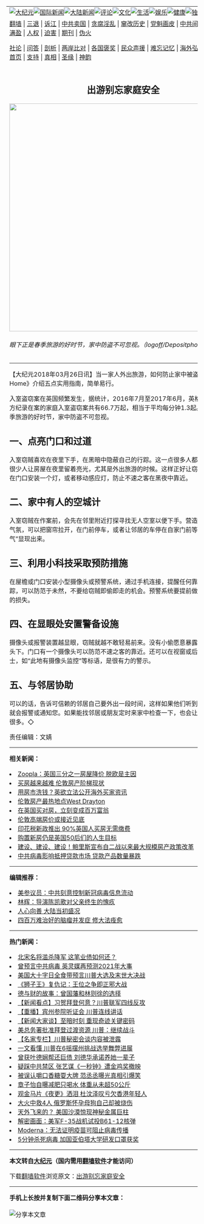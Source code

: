 <a name="1" id="1" target="_blank"></a><span id="1"></span>
<table align=center border="0"><tr><td colspan="2" VALIGN=TOP><a href="https://github.com/owduqo3825/djy/blob/master/gb/nsc413.md#1"><img src="https://raw.githubusercontent.com/owduqo3825/www/master/t/djy/1.jpg" title="大纪元"></a><a href="https://github.com/owduqo3825/djy/blob/master/gb/n24hr.md#1"><img src="https://raw.githubusercontent.com/owduqo3825/www/master/t/djy/3.jpg" title="国际新闻"></a><a href="https://github.com/owduqo3825/djy/blob/master/gb/nsc413.md#1"><img src="https://raw.githubusercontent.com/owduqo3825/www/master/t/djy/4.jpg" title="大陆新闻"></a><a href="https://github.com/owduqo3825/djy/blob/master/gb/news392.md#1"><img src="https://raw.githubusercontent.com/owduqo3825/www/master/t/djy/5.jpg" title="评论"></a><a href="https://github.com/owduqo3825/djy/blob/master/gb/news2007.md#1"><img src="https://raw.githubusercontent.com/owduqo3825/www/master/t/djy/6.jpg" title="文化"></a><a href="https://github.com/owduqo3825/djy/blob/master/gb/news2008.md#1"><img src="https://raw.githubusercontent.com/owduqo3825/www/master/t/djy/7.jpg" title="生活"></a><a href="https://github.com/owduqo3825/djy/blob/master/gb/ncyule.md#1"><img src="https://raw.githubusercontent.com/owduqo3825/www/master/t/djy/8.jpg" title="娱乐"></a><a href="https://github.com/owduqo3825/djy/blob/master/gb/nsc1002.md#1"><img src="https://raw.githubusercontent.com/owduqo3825/www/master/t/djy/9.jpg" title="健康"><a href="https://github.com/owduqo3825/djy/blob/master/gb/nf6092.md#1"><img src="https://raw.githubusercontent.com/owduqo3825/www/master/t/djy/10a.jpg" title="独家"></a><a href="https://github.com/owduqo3825/djy/blob/master/gb/nf4514.md#1"><img src="https://raw.githubusercontent.com/owduqo3825/www/master/t/djy/12a.jpg" title="头条"></a></td></tr>
<tr><td colspan="2" VALIGN=TOP><a target="_blank" href="https://github.com/owduqo3825/www/blob/master/README.md?zsrh#1">翻墙</a> | <a target="_blank" href="https://github.com/owduqo3825/djy/blob/master/gb/nf5657.md#1">三退</a> | <a target="_blank" href="https://github.com/owduqo3825/djy/blob/master/gb/nf6124.md#1">诉江</a> | <a target="_blank" href="https://github.com/owduqo3825/djy/blob/master/gb/nf1176117.md#1">中共卖国</a> | <a target="_blank" href="https://github.com/owduqo3825/djy/blob/master/gb/nf5773.md#1">贪腐淫乱</a> | <a target="_blank" href="https://github.com/owduqo3825/djy/blob/master/gb/nf1176115.md#1">窜改历史</a> | <a target="_blank" href="https://github.com/owduqo3825/djy/blob/master/gb/nf1176107.md#1">党魁画皮</a> | <a target="_blank" href="https://github.com/owduqo3825/djy/blob/master/gb/nf1320400.md#1">中共间谍</a> | <a target="_blank" href="https://github.com/owduqo3825/djy/blob/master/gb/nf1176114.md#1">破坏传统</a> | <a target="_blank" href="https://github.com/owduqo3825/ntdtv/blob/master/gb/prog447_1.md#1">恶贯满盈</a> | <a target="_blank" href="https://github.com/owduqo3825/djy/blob/master/gb/ncid278.md#1">人权</a> | <a target="_blank" href="https://github.com/owduqo3825/djy/blob/master/gb/nf1176111.md#1">迫害</a> | <a target="_blank" href="https://gitlab.com/szzdlab/mh-qikan/blob/master/README.md#1">期刊</a> | <a target="_blank" href="https://github.com/owduqo3825/djy/blob/master/gb/nf5562.md#1">伪火</a></p><p><a target="_blank" href="https://github.com/owduqo3825/djy/blob/master/gb/9p.md#1">社论</a> | <a target="_blank" href="https://github.com/owduqo3825/djy/blob/master/gb/nf4378.md#1">问答</a> | <a target="_blank" href="https://github.com/owduqo3825/djy/blob/master/gb/nf5792.md#1">剖析</a> | <a target="_blank" href="https://github.com/owduqo3825/djy/blob/master/gb/nf5735.md#1">两岸比对</a> | <a target="_blank" href="https://github.com/owduqo3825/djy/blob/master/gb/nf6119.md#1">各国褒奖</a> | <a target="_blank" href="https://github.com/owduqo3825/djy/blob/master/gb/nf6120.md#1">民众声援</a> | <a target="_blank" href="https://github.com/owduqo3825/djy/blob/master/gb/nf1188594.md#1">难忘记忆</a> | <a target="_blank" href="https://github.com/owduqo3825/djy/blob/master/gb/nf3180.md#1">海外弘传</a> | <a target="_blank" href="https://github.com/owduqo3825/djy/blob/master/gb/nf5410.md#1">万人上访</a> | <a target="_blank" href="https://github.com/owduqo3825/www/blob/master/README.md?zsrh#1">平台首页</a> | <a target="_blank" href="https://github.com/owduqo3825/djy/blob/master/gb/nf4386.md#1">支持</a> | <a target="_blank" href="https://github.com/owduqo3825/djy/blob/master/gb/nf4389.md#1">真相</a> | <a target="_blank" href="https://github.com/owduqo3825/djy/blob/master/gb/nf5790.md#1">圣缘</a> | <a target="_blank" href="https://github.com/owduqo3825/djy/blob/master/gb/nf4786.md#1">神韵</a></td></tr>
<tr><td VALIGN=TOP width="626"><h2 align=center>出游别忘家庭安全</h2>
<img width="600" src="https://i.epochtimes.com/assets/uploads/2018/03/Depositphotos_35097143_original.jpg" />
<h6>眼下正是春季旅游的好时节，家中防盗不可忽视。（logoff/Depositphotos）
</h6>
<hr>
<p>【大纪元2018年03月26日讯】当一家人外出旅游，如何防止家中被盗呢？《Ideal Home》介绍五点实用指南，简单易行。</p>
<p>入室盗窃案在<ahref="https://github.com/owduqo3825/djy/blob/master/gb/tag/%E8%8B%B1%E5%9B%BD.md#1">英国</a>频繁发生，据统计，2016年7月至2017年6月，英格兰和威尔士警方纪录在案的家庭入室盗窃案共有66.7万起，相当于平均每分钟1.3起。眼下正是春季旅游的好时节，<ahref="https://github.com/owduqo3825/djy/blob/master/gb/tag/%E5%AE%B6%E4%B8%AD%E9%98%B2%E7%9B%97.md#1">家中防盗</a>不可忽视。</p>
<h2>一、点亮门口和过道</h2>
<p>入室窃贼喜欢在夜里下手，在黑暗中隐蔽自己的行踪。这一点很多人都明白，但是却很少人让房屋在夜里留着亮光，尤其是外出旅游的时候。这样正好让窃贼趁虚而入。在门口安装一个灯，或者移动感应灯，防止不速之客在黑夜中靠近。</p>
<h2>二、家中有人的空城计</h2>
<p>入室窃贼在作案前，会先在邻里附近打探寻找无人空室以便下手。营造出家中有人的气氛，可以把窗帘拉开，在门前停车，或者让邻居的车停在自家门前等，尽量让“人气”显现出来。</p>
<h2>三、利用小科技采取预防措施</h2>
<p>在屋檐或门口安装小型摄像头或预警系统，通过手机连接，提醒任何靠近住宅的行踪，可以防范于未然，不要给窃贼即偷即走的机会。预警系统要提前做好，以备突发的损失。</p>
<h2>四、在显眼处安置警备设施</h2>
<p>摄像头或报警装置越显眼，窃贼就越不敢轻易前来。没有小偷愿意暴露在公开的摄像头下。门口有一个摄像头可以防范不速之客的靠近。还可以在视窗或后院门口贴上贴士，如“此地有摄像头监控”等标语，是很有力的警示。</p>
<h2>五、与邻居协助</h2>
<p>可以的话，告诉可信赖的邻居自己要外出一段时间，这样如果他们听到屋里有动静，就会报警或通知您。如果能找邻居或朋友定时来家中检查一下，也会让自己在外放心很多。◇</p>
<p>责任编辑：文婧</p>

<hr>


<strong>相关新闻：</strong>
<li><a href="https://github.com/owduqo3825/djy/blob/master/gb/18/1/9/n10042333.md#1">Zoopla：英国三分之一房屋降价 脱欧是主因</a></li>
<li><a href="https://github.com/owduqo3825/djy/blob/master/gb/18/1/10/n10044920.md#1">买房越来越难 伦敦房产阶梯现状</a></li>
<li><a href="https://github.com/owduqo3825/djy/blob/master/gb/18/2/4/n10113709.md#1">用房市洗钱？英欲立法公开海外买家资讯</a></li>
<li><a href="https://github.com/owduqo3825/djy/blob/master/gb/18/2/5/n10116221.md#1">伦敦房产最热地点West Drayton</a></li>
<li><a href="https://github.com/owduqo3825/djy/blob/master/gb/18/2/19/n10155479.md#1">在英国买对房，立刻变成百万富翁</a></li>
<li><a href="https://github.com/owduqo3825/djy/blob/master/gb/18/2/20/n10157803.md#1">伦敦高端房价或接近见底</a></li>
<li><a href="https://github.com/owduqo3825/djy/blob/master/gb/20/7/19/n12267203.md#1">印花税新政推出   90%英国人买房无需缴费</a></li>
<li><a href="https://github.com/owduqo3825/djy/blob/master/gb/20/7/11/n12248735.md#1">购置新房仍是英国50后们的人生目标</a></li>
<li><a href="https://github.com/owduqo3825/djy/blob/master/gb/20/7/11/n12248717.md#1">建设、建设、建设！鲍里斯宣布自二战以来最大规模房产政策改革</a></li>
<li><a href="https://github.com/owduqo3825/djy/blob/master/gb/20/4/18/n12042369.md#1">中共病毒影响抵押贷款市场 贷款产品数量暴跌</a></li>
<hr>


<strong>编辑推荐：</strong>
<li><a href="https://github.com/onzhi266/djy/blob/master/gb/20/2/22/n11887949.md#1">美参议员：中共刻意控制新冠病毒信息流动</a></li>
<li><a href="https://github.com/tsiac2612/djy/blob/master/gb/18/2/1/n10107668.md#1" target="_blank">林辉：导演陈凯歌对父亲终生的愧疚</a></li><li><a href="https://github.com/owduqo3825/djy/blob/master/gb/15/7/17/n4482910.md?dfh#1" target="_blank">人心向善 大陆当初盛况</a></li><li><a href="https://github.com/tsiac2612/djy/blob/master/gb/19/5/6/n11238020.md#1" target="_blank">四百万难治好的脑瘤并发症 修大法痊愈</a></li>
<hr>

<strong>热门新闻：</strong>
<li><a href="https://github.com/owduqo3825/djy/blob/master/gb/20/10/26/n12503755.md#1">北宋名将滥杀降军 这笔业债如何还？</a></li>
<li><a href="https://github.com/owduqo3825/djy/blob/master/gb/20/11/22/n12567180.md#1">曾预言中共病毒 英灵媒再预测2021年大事</a></li>
<li><a href="https://github.com/owduqo3825/djy/blob/master/gb/20/11/16/n12553592.md#1">美国大十字日全食带预言川普大选及末世大决战</a></li>
<li><a href="https://github.com/owduqo3825/djy/blob/master/gb/20/11/20/n12564664.md#1">《狮子王》复仇记：王位之争即正邪大战</a></li>
<li><a href="https://github.com/owduqo3825/djy/blob/master/gb/20/10/22/n12495148.md#1">德与财的故事：曾国藩和林则徐的选择</a></li>
<li><a href="https://github.com/owduqo3825/djy/blob/master/gb/20/11/25/n12575697.md#1">【新闻看点】习贺拜登何意？川普联军四线反攻</a></li>
<li><a href="https://github.com/owduqo3825/djy/blob/master/gb/20/11/25/n12574623.md#1">【重播】宾州参院听证会 川普连线讲话</a></li>
<li><a href="https://github.com/owduqo3825/djy/blob/master/gb/20/11/26/n12577367.md#1">【新闻大家谈】至暗时刻 重现奇迹关键密码</a></li>
<li><a href="https://github.com/owduqo3825/djy/blob/master/gb/20/11/24/n12570599.md#1">美总务署批准拜登过渡资源 川普：继续战斗</a></li>
<li><a href="https://github.com/owduqo3825/djy/blob/master/gb/20/11/24/n12572098.md#1">【名家专栏】川普秘密会谈内容被泄露</a></li>
<li><a href="https://github.com/owduqo3825/djy/blob/master/gb/20/11/24/n12572558.md#1">一文看懂 川普在6摇摆州挑战选举舞弊进展</a></li>
<li><a href="https://github.com/owduqo3825/djy/blob/master/gb/20/11/23/n12570274.md#1">曾获叶德娴帮还巨债 刘德华承诺养她一辈子</a></li>
<li><a href="https://github.com/owduqo3825/djy/blob/master/gb/20/11/24/n12572570.md#1">疑踩中共禁区 张艺谋《一秒钟》遭金鸡奖撤映</a></li>
<li><a href="https://github.com/owduqo3825/djy/blob/master/gb/20/11/24/n12570674.md#1">被误认嚼口香糖耍大牌 范丞丞曝光真相引爆笑</a></li>
<li><a href="https://github.com/owduqo3825/djy/blob/master/gb/20/11/23/n12570098.md#1">章子怡自曝减肥只喝水 体重从未超50公斤</a></li>
<li><a href="https://github.com/owduqo3825/djy/blob/master/gb/20/11/24/n12572786.md#1">观金马片《夜更》洒泪 杜汶泽叹亏欠香港年轻人</a></li>
<li><a href="https://github.com/owduqo3825/djy/blob/master/gb/20/11/24/n12571000.md#1">大火中救4人 俄罗斯怀孕母狗自己却被烧伤</a></li>
<li><a href="https://github.com/owduqo3825/djy/blob/master/gb/20/11/25/n12574162.md#1">天外飞来的？ 美国沙漠惊现神秘金属巨柱</a></li>
<li><a href="https://github.com/owduqo3825/djy/blob/master/gb/20/11/24/n12571675.md#1">解密画面：美军F-35战机试投B61-12核弹</a></li>
<li><a href="https://github.com/owduqo3825/djy/blob/master/gb/20/11/24/n12572434.md#1">Moderna：无法证明疫苗可阻止病毒传播</a></li>
<li><a href="https://github.com/owduqo3825/djy/blob/master/gb/20/11/25/n12572908.md#1">5分钟杀死病毒 加国亚伯塔大学研发口罩获奖</a></li>
<hr>

<strong>本文转自<a href="https://www.epochtimes.com">大纪元</a>（国内需用<a href="https://github.com/owduqo3825/www/blob/master/README.md#8">翻墙软件</a>才能访问）</strong><p>下载<a href="https://github.com/owduqo3825/www/blob/master/README.md#8">翻墙软件</a>浏览原文：<a href="https://www.epochtimes.com/gb/18/3/25/n10248290.htm">出游别忘家庭安全</a></p><hr>

<strong>手机上长按并复制下面二维码分享本文章：</strong><br><br><img src="https://chart.apis.google.com/chart?cht=qr&chs=240x240&choe=UTF-8&chld=M|2&chl=https://github.com/owduqo3825/djy/blob/master/gb/18/3/25/n10248290.md%231" title="分享本文章"></td><td VALIGN=TOP><a href="https://github.com/owduqo3825/djy/blob/master/gb/16/1/21/n4622075.md?dfh#1" target="_blank"><img src="https://raw.githubusercontent.com/owduqo3825/djy/master/gb/300/wei-f1.jpg" title="中共的伪火骗局"  alt="中共的伪火骗局"></a><br><a href="https://github.com/owduqo3825/www/blob/master/README.md?dfh#9" target="_blank"><img src="https://raw.githubusercontent.com/owduqo3825/djy/master/gb/300/yong-h.jpg" title="永恒的见证"  alt="永恒的见证"></a><br><a href="https://github.com/owduqo3825/djy/blob/master/gb/13/9/29/n3974789.md?dfh#1" target="_blank"><img src="https://raw.githubusercontent.com/owduqo3825/djy/master/gb/300/shang-lnz.jpg" title="善良女子被中共投男牢"  alt="善良女子被中共投男牢"></a><br><a href="https://github.com/owduqo3825/djy/blob/master/gb/16/3/16/n4663449.md?dfh#1" target="_blank"><img src="https://raw.githubusercontent.com/owduqo3825/djy/master/gb/300/huo-z3.jpg" title="警卫目击活摘器官"  alt="警卫目击活摘器官"></a><br><a href="https://github.com/owduqo3825/djy/blob/master/gb/16/8/7/n8177641.md?dfh#1" target="_blank"><img src="https://raw.githubusercontent.com/owduqo3825/djy/master/gb/300/huo-z4.jpg" title="证人描述活摘恐怖"  alt="证人描述活摘恐怖"></a><br><a href="https://github.com/owduqo3825/djy/blob/master/gb/10/4/19/n2881569.md?dfh#1" target="_blank"><img src="https://raw.githubusercontent.com/owduqo3825/djy/master/gb/300/huo-z1.jpg" title="揭开活摘器官黑幕"  alt="揭开活摘器官黑幕"></a><br><a href="https://github.com/owduqo3825/djy/blob/master/gb/10/11/7/n3077476.md?dfh#1" target="_blank"><img src="https://raw.githubusercontent.com/owduqo3825/djy/master/gb/300/ma-ks.jpg" title="马克思的成魔之路"  alt="马克思的成魔之路"></a><br><a href="https://github.com/owduqo3825/djy/blob/master/gb/14/6/9/n4173977.md?dfh#1" target="_blank"><img src="https://raw.githubusercontent.com/owduqo3825/djy/master/gb/300/chang-zs.jpg" title="藏字石 蕴天机"  alt="藏字石 蕴天机"></a><br><a href="https://github.com/owduqo3825/djy/blob/master/gb/18/5/10/n10381511.md?dfh#1" target="_blank"><img src="https://raw.githubusercontent.com/owduqo3825/djy/master/gb/300/st1.jpg" title="关注3亿人三退"  alt="关注3亿人三退"></a><br><a href="https://github.com/owduqo3825/djy/blob/master/gb/18/3/21/n10237682.md?dfh#1" target="_blank"><img src="https://raw.githubusercontent.com/owduqo3825/djy/master/gb/300/jie-t.jpg" title="解体中共复兴中华"  alt="解体中共复兴中华"></a><br><a href="https://github.com/owduqo3825/djy/blob/master/gb/9/2/9/n2422991.md?dfh#1" target="_blank"><img src="https://raw.githubusercontent.com/owduqo3825/djy/master/gb/300/gao-zs.jpg" title="中共迫害良心律师"  alt="中共迫害良心律师"></a><br><a href="https://github.com/owduqo3825/djy/blob/master/gb/18/12/9/n10900044.md?dfh#1" target="_blank"><img src="https://raw.githubusercontent.com/owduqo3825/djy/master/gb/300/sj1.jpg" title="303万人举报江泽民"  alt="303万人举报江泽民"></a><br><a href="https://github.com/owduqo3825/djy/blob/master/gb/18/8/28/n10672014.md?dfh#1" target="_blank"><img src="https://raw.githubusercontent.com/owduqo3825/djy/master/gb/300/sj2.jpg" title="这些官员为何起诉江泽民"  alt="这些官员为何起诉江泽民"></a><br><a href="https://github.com/owduqo3825/djy/blob/master/gb/8/12/18/n2367165.md?dfh#1" target="_blank"><img src="https://raw.githubusercontent.com/owduqo3825/djy/master/gb/300/liangan.jpg" title="海峡两岸的强烈对比"  alt="海峡两岸的强烈对比"></a><br><a href="https://github.com/owduqo3825/djy/blob/master/gb/15/12/10/n4593139.md?dfh#1" target="_blank"><img src="https://raw.githubusercontent.com/owduqo3825/djy/master/gb/300/jia-ndzl.jpg" title="加拿大总理的贺信"  alt="加拿大总理的贺信"></a><br><a href="https://github.com/owduqo3825/djy/blob/master/gb/11/6/17/n3289382.md?dfh#1" target="_blank"><img src="https://raw.githubusercontent.com/owduqo3825/djy/master/gb/300/xiao-wd.jpg" title="探寻真相兼听则明"  alt="探寻真相兼听则明"></a><br><a href="https://github.com/owduqo3825/djy/blob/master/gb/18/10/27/n10812623.md?dfh#1" target="_blank"><img src="https://raw.githubusercontent.com/owduqo3825/djy/master/gb/300/yindu.jpg" title="印度媒体报道东方"  alt="印度媒体报道东方"></a><br><a href="https://github.com/owduqo3825/djy/blob/master/gb/18/6/9/n10469652.md?dfh#1" target="_blank"><img src="https://raw.githubusercontent.com/owduqo3825/djy/master/gb/300/xie-j.jpg" title="不一样的海外校园"  alt="不一样的海外校园"></a><br><a href="https://github.com/owduqo3825/djy/blob/master/gb/7/4/5/n1669415.md?dfh#1" target="_blank"><img src="https://raw.githubusercontent.com/owduqo3825/djy/master/gb/300/li-up.jpg" title="从大师到徒弟的传奇"  alt="从大师到徒弟的传奇"></a><br><a href="https://github.com/owduqo3825/djy/blob/master/gb/17/5/26/n9191512.md?dfh#1" target="_blank"><img src="https://raw.githubusercontent.com/owduqo3825/djy/master/gb/300/zfl2.jpg" title="亿万人与东方一本奇书"  alt="亿万人与东方一本奇书"></a><br><a href="https://github.com/owduqo3825/djy/blob/master/gb/13/11/27/n4020290.md?dfh#1" target="_blank"><img src="https://raw.githubusercontent.com/owduqo3825/djy/master/gb/300/zhen-h.jpg" title="大陆见不到的震撼场面"  alt="大陆见不到的震撼场面"></a><br><a href="https://github.com/owduqo3825/djy/blob/master/gb/15/7/17/n4482910.md?dfh#1" target="_blank"><img src="https://raw.githubusercontent.com/owduqo3825/djy/master/gb/300/dalu-sk.jpg" title="人心向善 大陆当初盛况"  alt="人心向善 大陆当初盛况"></a><br><a href="https://github.com/owduqo3825/djy/blob/master/gb/19/1/5/n10955468.md?dfh#1" target="_blank"><img src="https://raw.githubusercontent.com/owduqo3825/djy/master/gb/300/zfl1.jpg" title="追寻真理 这书讲什么"  alt="追寻真理 这书讲什么"></a><br><a href="https://github.com/owduqo3825/www/blob/master/README.md?dfh#1" target="_blank"><img src="https://raw.githubusercontent.com/owduqo3825/djy/master/gb/300/fq1.jpg" title="下载免费翻墙软件"  alt="下载免费翻墙软件"></a><br></td></tr></table>
